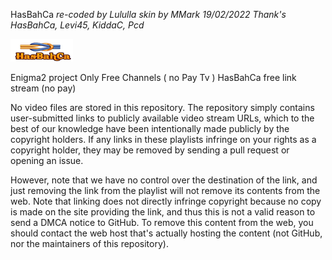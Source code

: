 HasBahCa
*re-coded by Lululla*
*skin by MMark*
*19/02/2022*
*Thank's*
*HasBahCa, Levi45, KiddaC, Pcd*


<img src="https://github.com/Belfagor2005/HasBahCa/blob/main/usr/lib/enigma2/python/Plugins/Extensions/HasBahCa/logo.png">

Enigma2 project
Only Free Channels ( no Pay Tv ) 
HasBahCa free link stream (no pay)

No video files are stored in this repository. The repository simply contains user-submitted links to publicly available video stream URLs, which to the best of our knowledge have been intentionally made publicly by the copyright holders. If any links in these playlists infringe on your rights as a copyright holder, they may be removed by sending a pull request or opening an issue.

However, note that we have no control over the destination of the link, and just removing the link from the playlist will not remove its contents from the web. Note that linking does not directly infringe copyright because no copy is made on the site providing the link, and thus this is not a valid reason to send a DMCA notice to GitHub. To remove this content from the web, you should contact the web host that's actually hosting the content (not GitHub, nor the maintainers of this repository).
